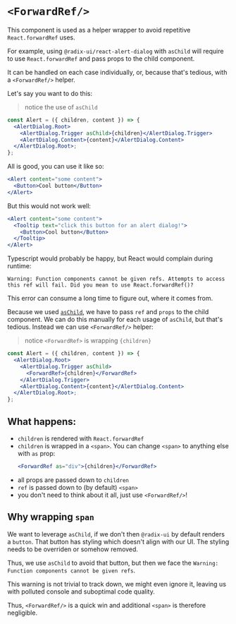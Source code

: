 # `<ForwardRef/>`

This component is used as a helper wrapper to avoid repetitive
`React.forwardRef` uses.

For example, using `@radix-ui/react-alert-dialog` with `asChild` will require to
use `React.forwardRef` and pass props to the child component.

It can be handled on each case individually, or, because that's tedious, with a
`<ForwardRef/>` helper.

Let's say you want to do this:

> notice the use of `asChild`

```jsx
const Alert = ({ children, content }) => {
  <AlertDialog.Root>
    <AlertDialog.Trigger asChild>{children}</AlertDialog.Trigger>
    <AlertDialog.Content>{content}</AlertDialog.Content>
  </AlertDialog.Root>;
};
```

All is good, you can use it like so:

```jsx
<Alert content="some content">
  <Button>Cool button</Button>
</Alert>
```

But this would not work well:

```jsx
<Alert content="some content">
  <Tooltip text="click this button for an alert dialog!">
    <Button>Cool button</Button>
  </Tooltip>
</Alert>
```

Typescript would probably be happy, but React would complain during runtime:

```
Warning: Function components cannot be given refs. Attempts to access this ref will fail. Did you mean to use React.forwardRef()?
```

This error can consume a long time to figure out, where it comes from.

Because we used
[`asChild`](https://www.radix-ui.com/docs/primitives/overview/styling#changing-the-rendered-element),
we have to pass `ref` and `props` to the child component. We can do this
manually for each usage of `asChild`, but that's tedious. Instead we can use
`<ForwardRef/>` helper:

> notice `<ForwardRef>` is wrapping `{children}`

```jsx
const Alert = ({ children, content }) => {
  <AlertDialog.Root>
    <AlertDialog.Trigger asChild>
      <ForwardRef>{children}</ForwardRef>
    </AlertDialog.Trigger>
    <AlertDialog.Content>{content}</AlertDialog.Content>
  </AlertDialog.Root>;
};
```

## What happens:

- `children` is rendered with `React.forwardRef`
- `children` is wrapped in a `<span>`. You can change `<span>` to anything else
  with `as` prop:
  ```jsx
  <ForwardRef as="div">{children}</ForwardRef>
  ```
- all props are passed down to `children`
- `ref` is passed down to (by default) `<span>`
- you don't need to think about it all, just use `<ForwardRef/>`!

## Why wrapping `span`

We want to leverage `asChild`, if we don't then `@radix-ui` by default renders a
`button`. That button has styling which doesn't align with our UI. The styling
needs to be overriden or somehow removed.

Thus, we use `asChild` to avoid that button, but then we face the
`Warning: Function components cannot be given refs`.

This warning is not trivial to track down, we might even ignore it, leaving us
with polluted console and suboptimal code quality.

Thus, `<ForwardRef/>` is a quick win and additional `<span>` is therefore
negligible.
